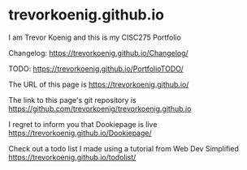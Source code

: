 # trevorkoenig.github.io
I am Trevor Koenig and this is my CISC275 Portfolio

Changelog: https://trevorkoenig.github.io/Changelog/

TODO: https://trevorkoenig.github.io/PortfolioTODO/

The URL of this page is https://trevorkoenig.github.io/

The link to this page's git repository is https://github.com/trevorkoenig/trevorkoenig.github.io

I regret to inform you that Dookiepage is live https://trevorkoenig.github.io/Dookiepage/

Check out a todo list I made using a tutorial from Web Dev Simplified https://trevorkoenig.github.io/todolist/
